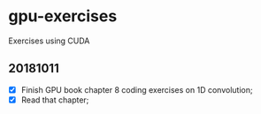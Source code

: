 # gpu-exercises
Exercises using CUDA

## 20181011
- [X] Finish GPU book chapter 8 coding exercises on 1D convolution;
- [X] Read that chapter;
